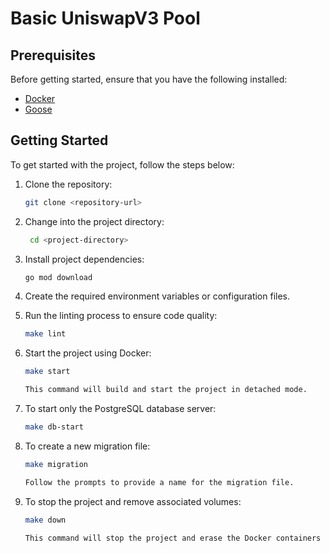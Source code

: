 # Basic UniswapV3 Pool 
## Prerequisites

Before getting started, ensure that you have the following installed:

- [Docker](https://www.docker.com/)
- [Goose](https://github.com/pressly/goose)

## Getting Started

To get started with the project, follow the steps below:

1. Clone the repository:

   ```bash
   git clone <repository-url>

2. Change into the project directory:
   ```bash
    cd <project-directory>

3. Install project dependencies:
    ```bash 
    go mod download

4. Create the required environment variables or configuration files.

5. Run the linting process to ensure code quality:
    ```bash
    make lint

6. Start the project using Docker:
    ```bash
    make start

    This command will build and start the project in detached mode.

7. To start only the PostgreSQL database server:
    ```bash
    make db-start

8. To create a new migration file:
    ```bash
    make migration
    
    Follow the prompts to provide a name for the migration file.

9. To stop the project and remove associated volumes:
    ```bash
    make down
    
    This command will stop the project and erase the Docker containers and associated volumes.